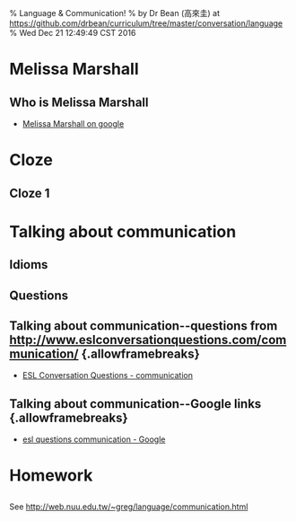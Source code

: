 % Language & Communication!
% by Dr Bean (高來圭) at https://github.com/drbean/curriculum/tree/master/conversation/language
% Wed Dec 21 12:49:49 CST 2016

# Melissa Marshall

## Who is Melissa Marshall

- [Melissa Marshall on google](http://www.google.com.tw/search?q=%22penn+state%22+%22melissa+marshall%22&num=100)


# Cloze

## Cloze 1


# Talking about communication

## Idioms

## Questions

## Talking about communication--questions from http://www.eslconversationquestions.com/communication/ {.allowframebreaks}

- [ESL Conversation Questions - communication](http://www.eslconversationquestions.com/communication/)

## Talking about communication--Google links {.allowframebreaks}

- [esl questions communication - Google  ](http://www.google.com.tw/search?q=esl+questions+communication&num=100)


# Homework

##

See <a href="http://web.nuu.edu.tw/~greg/language/communication.html">http://web.nuu.edu.tw/~greg/language/communication.html</a>
